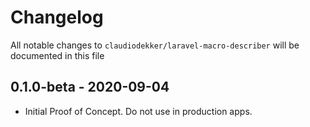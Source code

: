 # Changelog

All notable changes to `claudiodekker/laravel-macro-describer` will be documented in this file

## 0.1.0-beta - 2020-09-04
- Initial Proof of Concept. Do not use in production apps.
